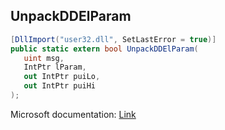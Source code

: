 ## UnpackDDElParam

```csharp
[DllImport("user32.dll", SetLastError = true)]
public static extern bool UnpackDDElParam(
   uint msg,
   IntPtr lParam,
   out IntPtr puiLo,
   out IntPtr puiHi
);
```

Microsoft documentation: [Link](https://learn.microsoft.com/en-us/windows/win32/api/dde/nf-dde-unpackddelparam)
